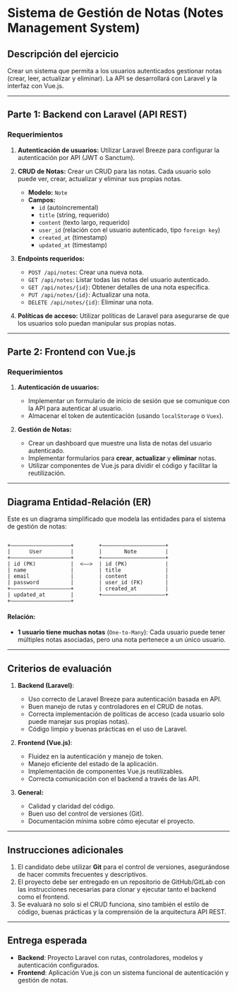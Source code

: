 # Sistema de Gestión de Notas (Notes Management System)

## Descripción del ejercicio

Crear un sistema que permita a los usuarios autenticados gestionar notas (crear, leer, actualizar y eliminar). La API se desarrollará con Laravel y la interfaz con Vue.js.

---

## Parte 1: Backend con Laravel (API REST)

### Requerimientos

1. **Autenticación de usuarios:** Utilizar Laravel Breeze para configurar la autenticación por API (JWT o Sanctum).
2. **CRUD de Notas:** Crear un CRUD para las notas. Cada usuario solo puede ver, crear, actualizar y eliminar sus propias notas.
   - **Modelo:** `Note`
   - **Campos:**
     - `id` (autoincremental)
     - `title` (string, requerido)
     - `content` (texto largo, requerido)
     - `user_id` (relación con el usuario autenticado, tipo `foreign key`)
     - `created_at` (timestamp)
     - `updated_at` (timestamp)

3. **Endpoints requeridos:**
   - `POST /api/notes`: Crear una nueva nota.
   - `GET /api/notes`: Listar todas las notas del usuario autenticado.
   - `GET /api/notes/{id}`: Obtener detalles de una nota específica.
   - `PUT /api/notes/{id}`: Actualizar una nota.
   - `DELETE /api/notes/{id}`: Eliminar una nota.

4. **Políticas de acceso:** Utilizar políticas de Laravel para asegurarse de que los usuarios solo puedan manipular sus propias notas.

---

## Parte 2: Frontend con Vue.js

### Requerimientos

1. **Autenticación de usuarios:**
   - Implementar un formulario de inicio de sesión que se comunique con la API para autenticar al usuario.
   - Almacenar el token de autenticación (usando `localStorage` o `Vuex`).

2. **Gestión de Notas:**
   - Crear un dashboard que muestre una lista de notas del usuario autenticado.
   - Implementar formularios para **crear**, **actualizar** y **eliminar** notas.
   - Utilizar componentes de Vue.js para dividir el código y facilitar la reutilización.

---

## Diagrama Entidad-Relación (ER)

Este es un diagrama simplificado que modela las entidades para el sistema de gestión de notas:


```

+—————————————————––+        +——————————————————––+
|      User         |        |       Note         |
+—————–————————————–+        +—————––—————————————+
| id (PK)           |  <––>  | id (PK)            |
| name              |        | title              |
| email             |        | content            |
| password          |        | user_id (FK)       |
+—————————————————––+        | created_at         |
| updated_at        |        +—————––—————————————+
+—————––————————————+

```

#### Relación:
- **1 usuario tiene muchas notas** (`One-to-Many`): Cada usuario puede tener múltiples notas asociadas, pero una nota pertenece a un único usuario.

---

## Criterios de evaluación

1. **Backend (Laravel)**:
   - Uso correcto de Laravel Breeze para autenticación basada en API.
   - Buen manejo de rutas y controladores en el CRUD de notas.
   - Correcta implementación de políticas de acceso (cada usuario solo puede manejar sus propias notas).
   - Código limpio y buenas prácticas en el uso de Laravel.

2. **Frontend (Vue.js)**:
   - Fluidez en la autenticación y manejo de token.
   - Manejo eficiente del estado de la aplicación.
   - Implementación de componentes Vue.js reutilizables.
   - Correcta comunicación con el backend a través de las API.

3. **General:**
   - Calidad y claridad del código.
   - Buen uso del control de versiones (Git).
   - Documentación mínima sobre cómo ejecutar el proyecto.

---

## Instrucciones adicionales

1. El candidato debe utilizar **Git** para el control de versiones, asegurándose de hacer commits frecuentes y descriptivos.
2. El proyecto debe ser entregado en un repositorio de GitHub/GitLab con las instrucciones necesarias para clonar y ejecutar tanto el backend como el frontend.
3. Se evaluará no solo si el CRUD funciona, sino también el estilo de código, buenas prácticas y la comprensión de la arquitectura API REST.

---

## Entrega esperada

- **Backend**: Proyecto Laravel con rutas, controladores, modelos y autenticación configurados.
- **Frontend**: Aplicación Vue.js con un sistema funcional de autenticación y gestión de notas.
